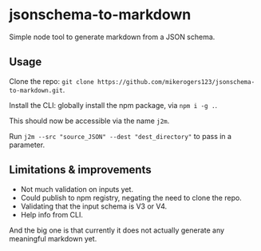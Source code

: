 # jsonschema-to-markdown
Simple node tool to generate markdown from a JSON schema.

## Usage
Clone the repo: `git clone https://github.com/mikerogers123/jsonschema-to-markdown.git`.

Install the CLI: globally install the npm package, via `npm i -g .`.

This should now be accessible via the name `j2m`.

Run `j2m --src "source_JSON" --dest "dest_directory"` to pass in a parameter.

## Limitations & improvements
- Not much validation on inputs yet.
- Could publish to npm registry, negating the need to clone the repo.
- Validating that the input schema is V3 or V4.
- Help info from CLI.

And the big one is that currently it does not actually generate any meaningful markdown yet.
